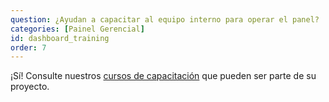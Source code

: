 ```yaml
---
question: ¿Ayudan a capacitar al equipo interno para operar el panel?
categories: [Painel Gerencial]
id: dashboard_training
order: 7
---
```


¡Sí! Consulte nuestros [cursos de capacitación](https://info.basedosdados.org/bd-edu-cursos) que pueden ser parte de su proyecto.